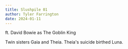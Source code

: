 ```yaml
---
title: Slushpile 01
author: Tyler Farrington
date: 2024-01-11
---
```


ft. David Bowie as The Goblin King

Twin sisters Gaia and Theia. Theia's suicide birthed Luna.

